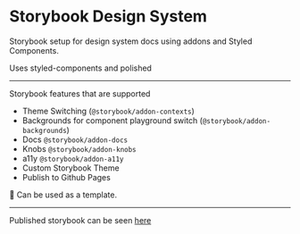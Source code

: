 # Storybook Design System

Storybook setup for design system docs using addons and Styled Components.

Uses styled-components and polished

---

Storybook features that are supported

- Theme Switching (`@storybook/addon-contexts`)
- Backgrounds for component playground switch (`@storybook/addon-backgrounds`)
- Docs `@storybook/addon-docs`
- Knobs `@storybook/addon-knobs`
- a11y `@storybook/addon-a11y`
- Custom Storybook Theme
- Publish to Github Pages

🎉 Can be used as a template.

---

Published storybook can be seen [here](https://rvgpl.github.io/storybook-design-system-starter)
